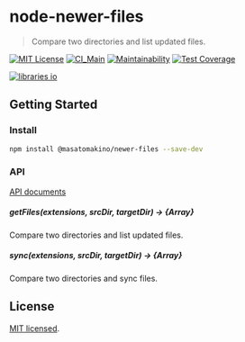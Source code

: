 # node-newer-files

> Compare two directories and list updated files.

[![MIT License](http://img.shields.io/badge/license-MIT-blue.svg?style=flat)](LICENSE)
[![CI_Main](https://github.com/MasatoMakino/node-newer-files/workflows/CI_Main/badge.svg)](https://github.com/MasatoMakino/node-newer-files/actions/workflows/ci.yml)
[![Maintainability](https://api.codeclimate.com/v1/badges/6803fc1185400f604649/maintainability)](https://codeclimate.com/github/MasatoMakino/node-newer-files/maintainability)
[![Test Coverage](https://api.codeclimate.com/v1/badges/6803fc1185400f604649/test_coverage)](https://codeclimate.com/github/MasatoMakino/node-newer-files/test_coverage)

[![libraries io](https://img.shields.io/librariesio/github/MasatoMakino/node-newer-files.svg)](https://libraries.io/github/MasatoMakino/node-newer-files)

## Getting Started

### Install

```bash
npm install @masatomakino/newer-files --save-dev
```

### API

[API documents](https://masatomakino.github.io/node-newer-files/api/)

##### getFiles(extensions, srcDir, targetDir) → {Array}

Compare two directories and list updated files.

##### sync(extensions, srcDir, targetDir) → {Array}

Compare two directories and sync files.

## License

[MIT licensed](LICENSE).
